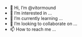 - 👋 Hi, I’m @vitormound
- 👀 I’m interested in ...
- 🌱 I’m currently learning ...
- 💞️ I’m looking to collaborate on ...
- 📫 How to reach me ...

<!---
vitormound/vitormound is a ✨ special ✨ repository because its `README.md` (this file) appears on your GitHub profile.
You can click the Preview link to take a look at your changes.
--->
